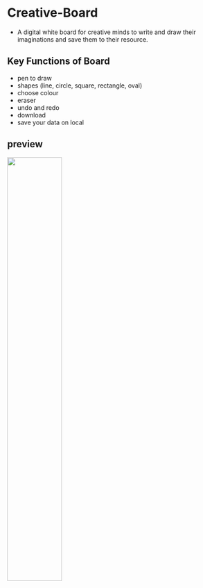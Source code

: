 # Creative-Board

- A digital white board for creative minds to write and draw their imaginations and save them to their resource.

## Key Functions of Board

- pen to draw
- shapes (line, circle, square, rectangle, oval)
- choose colour 
- eraser
- undo and redo
- download 
- save your data on local 

## preview 

<img  src="https://drive.google.com/file/d/1sFB9i41Fi_frJp5nRIEnQiWHcwg81HYS/view?usp=sharing" width=50%>
